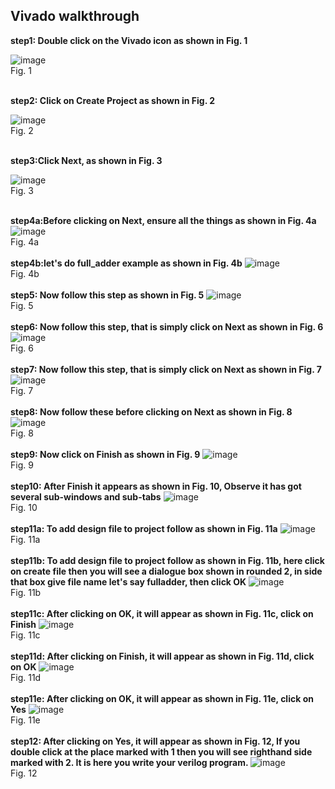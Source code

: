 ## Vivado walkthrough

<b>step1: Double click on the Vivado icon as shown in Fig. 1</b><br/>

![image](https://github.com/nikhatparvin/VLSI_and_E-CAD_LAB/assets/164909726/5a6095e3-f6a3-449f-8e9e-b595a3254654)
<br/>
Fig. 1
<br/>

<br/><b>step2: Click on Create Project as shown in Fig. 2</b><br/>

![image](https://github.com/nikhatparvin/VLSI_and_E-CAD_LAB/assets/164909726/73e2f723-91cc-4421-9cbc-1f9c3994d939)
<br/>
Fig. 2
<br/>

<br/><b>step3:Click Next, as shown in Fig. 3</b>

![image](https://github.com/nikhatparvin/VLSI_and_E-CAD_LAB/assets/164909726/f7b94df3-c46a-4f29-99d8-1c5eef011fdd)
<br/>
Fig. 3
<br/>

<br/><b>step4a:Before clicking on Next, ensure all the things as shown in Fig. 4a</b>
![image](https://github.com/nikhatparvin/VLSI_and_E-CAD_LAB/assets/164909726/66004a1a-88b1-4741-9405-b44a72f6a0b4)
<br/>
Fig. 4a
<br/>
<br/><b>step4b:let's do full_adder example as shown in Fig. 4b</b>
![image](https://github.com/nikhatparvin/VLSI_and_E-CAD_LAB/assets/164909726/79d92495-5257-4514-bd61-06afe5723d2d)
<br/>
Fig. 4b
<br/>
<br/><b>step5: Now follow this step as shown in Fig. 5</b>
![image](https://github.com/nikhatparvin/VLSI_and_E-CAD_LAB/assets/164909726/67a2b8ed-404f-4383-ba95-84721d99bdf9)
<br/>
Fig. 5
<br/>
<br/><b>step6: Now follow this step, that is simply click on Next as shown in Fig. 6</b>
![image](https://github.com/nikhatparvin/VLSI_and_E-CAD_LAB/assets/164909726/a6c28788-89b6-466a-a96b-bf4706cebf6f)
<br/>
Fig. 6
<br/>
<br/><b>step7: Now follow this step, that is simply click on Next as shown in Fig. 7</b>
![image](https://github.com/nikhatparvin/VLSI_and_E-CAD_LAB/assets/164909726/385ce623-fd52-4985-9c0f-f4dbf3ca7b67)
<br/>
Fig. 7
<br/>
<br/><b>step8: Now follow these before clicking on Next as shown in Fig. 8</b>
![image](https://github.com/nikhatparvin/VLSI_and_E-CAD_LAB/assets/164909726/02ae1def-6904-4985-895e-0b8f0198aba1)
<br/>
Fig. 8
<br/>
<br/><b>step9: Now click on Finish as shown in Fig. 9</b>
![image](https://github.com/nikhatparvin/VLSI_and_E-CAD_LAB/assets/164909726/df2ca15b-a12e-4a12-88a6-f23d4180aa5a)
<br/>
Fig. 9
<br/>
<br/><b>step10: After Finish it appears as shown in Fig. 10, Observe it has got several sub-windows and sub-tabs</b>
![image](https://github.com/nikhatparvin/VLSI_and_E-CAD_LAB/assets/164909726/0febd3fd-cceb-4039-b8b6-e432ea9a446e)
<br/>
Fig. 10
<br/>
<br/><b>step11a: To add design file to project follow as shown in Fig. 11a</b>
![image](https://github.com/nikhatparvin/VLSI_and_E-CAD_LAB/assets/164909726/58e37bcb-2e00-4474-bf4a-61c33b19a1cd)
<br/>
Fig. 11a
<br/>
<br/><b>step11b: To add design file to project follow as shown in Fig. 11b, here click on create file then you will see a dialogue box shown in rounded 2, in side that box give file name let's say fulladder, then click OK</b>
![image](https://github.com/nikhatparvin/VLSI_and_E-CAD_LAB/assets/164909726/c599a713-a517-4482-a676-64d7a311c058)
<br/>
Fig. 11b
<br/>
<br/><b>step11c: After clicking on OK, it will appear as shown in Fig. 11c, click on Finish</b>
![image](https://github.com/nikhatparvin/VLSI_and_E-CAD_LAB/assets/164909726/c46f679e-2148-4713-8e4d-f0169a37d5ee)
<br/>
Fig. 11c
<br/>
<br/><b>step11d: After clicking on Finish, it will appear as shown in Fig. 11d, click on OK</b>
![image](https://github.com/nikhatparvin/VLSI_and_E-CAD_LAB/assets/164909726/d737be92-c536-4575-a6fb-62f7498d88ae)
<br/>
Fig. 11d
<br/>
<br/><b>step11e: After clicking on OK, it will appear as shown in Fig. 11e, click on Yes</b>
![image](https://github.com/nikhatparvin/VLSI_and_E-CAD_LAB/assets/164909726/9d8e8f98-18e6-48ad-9021-1c23f41a9801)
<br/>
Fig. 11e
<br/>
<br/><b>step12: After clicking on Yes, it will appear as shown in Fig. 12, If you double click at the place marked with 1 then you will see righthand side marked with 2. It is here you write your verilog program. </b>
![image](https://github.com/nikhatparvin/VLSI_and_E-CAD_LAB/assets/164909726/4d593a58-00c1-47d4-8170-afdbdb3a8be0)
<br/>
Fig. 12
<br/>
